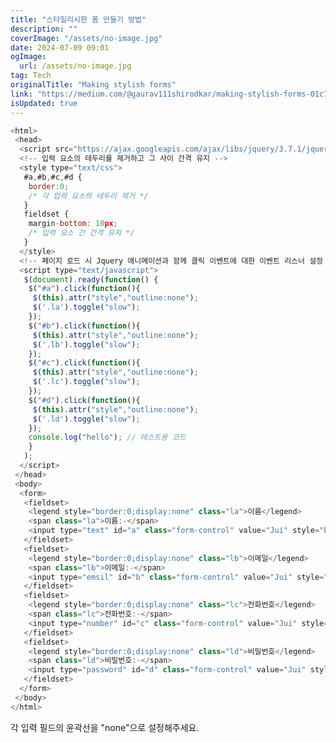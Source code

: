 ```yaml
---
title: "스타일리시한 폼 만들기 방법"
description: ""
coverImage: "/assets/no-image.jpg"
date: 2024-07-09 09:01
ogImage:
  url: /assets/no-image.jpg
tag: Tech
originalTitle: "Making stylish forms"
link: "https://medium.com/@gaurav111shirodkar/making-stylish-forms-01c7d5e459f2"
isUpdated: true
---
```


```js
<html>
 <head>
  <script src="https://ajax.googleapis.com/ajax/libs/jquery/3.7.1/jquery.min.js"></script>
  <!-- 입력 요소의 테두리를 제거하고 그 사이 간격 유지 -->
  <style type="text/css">
   #a,#b,#c,#d {
    border:0;
    /* 각 입력 요소의 테두리 제거 */
   }
   fieldset {
    margin-bottom: 10px;
    /* 입력 요소 간 간격 유지 */
   }
  </style>
  <!-- 페이지 로드 시 Jquery 애니메이션과 함께 클릭 이벤트에 대한 이벤트 리스너 설정 -->
  <script type="text/javascript">
   $(document).ready(function() {
    $("#a").click(function(){
     $(this).attr("style","outline:none");
     $('.la').toggle("slow");
    });
    $("#b").click(function(){
     $(this).attr("style","outline:none");
     $('.lb').toggle("slow");
    });
    $("#c").click(function(){
     $(this).attr("style","outline:none");
     $('.lc').toggle("slow");
    });
    $("#d").click(function(){
     $(this).attr("style","outline:none");
     $('.ld').toggle("slow");
    });
    console.log("hello"); // 테스트용 코드
    }
   );
  </script>
 </head>
 <body>
  <form>
   <fieldset>
    <legend style="border:0;display:none" class="la">이름</legend>
    <span class="la">이름:-</span>
    <input type="text" id="a" class="form-control" value="Jui" style="border:0"/>
   </fieldset>
   <fieldset>
    <legend style="border:0;display:none" class="lb">이메일</legend>
    <span class="lb">이메일:-</span>
    <input type="emsil" id="b" class="form-control" value="Jui" style="border:0"/>
   </fieldset>
   <fieldset>
    <legend style="border:0;display:none" class="lc">전화번호</legend>
    <span class="lc">전화번호:-</span>
    <input type="number" id="c" class="form-control" value="Jui" style="border:0"/>
   </fieldset>
   <fieldset>
    <legend style="border:0;display:none" class="ld">비밀번호</legend>
    <span class="ld">비밀번호:-</span>
    <input type="password" id="d" class="form-control" value="Jui" style="border:0"/>
   </fieldset>
  </form>
 </body>
</html>
```

<!-- seedividend - 사각형 -->

<ins class="adsbygoogle"
     style="display:block"
     data-ad-client="ca-pub-4877378276818686"
     data-ad-slot="1898504329"
     data-ad-format="auto"
     data-full-width-responsive="true"></ins>

<script>
     (adsbygoogle = window.adsbygoogle || []).push({});
</script>

각 입력 필드의 윤곽선을 "none"으로 설정해주세요.
